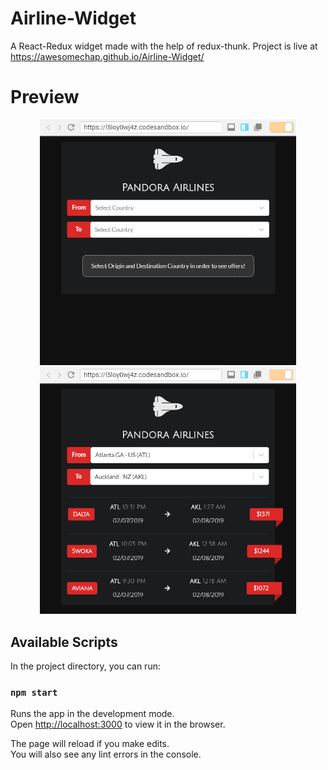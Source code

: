 # Airline-Widget
A React-Redux widget made with the help of redux-thunk.
Project is live at https://awesomechap.github.io/Airline-Widget/

# Preview

<p align="center">
  <img src="https://github.com/AwesomeChap/Airline-Widget/blob/master/public/images/image1.PNG" width="410" hspace="20">
  <img src="https://github.com/AwesomeChap/Airline-Widget/blob/master/public/images/image2.PNG" width="410" hspace="20">
</p>

## Available Scripts

In the project directory, you can run:

### `npm start`

Runs the app in the development mode.<br>
Open [http://localhost:3000](http://localhost:3000) to view it in the browser.

The page will reload if you make edits.<br>
You will also see any lint errors in the console.
